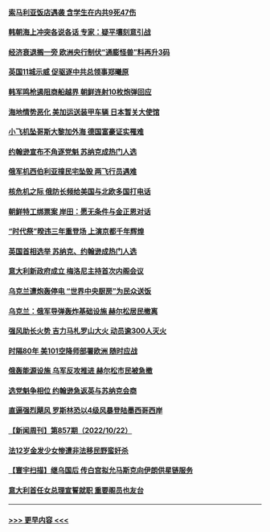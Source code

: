 #### [索马利亚饭店遇袭 含学生在内共9死47伤](../pages/prog202/a103558542.md?t=10241801) 
#### [韩朝海上冲突各说各话 专家：疑平壤刻意引战](../pages/prog202/a103558528.md?t=10241801) 
#### [经济衰退搁一旁 欧洲央行制伏“通膨怪兽”料再升3码](../pages/prog202/a103558520.md?t=10241801) 
#### [英国11城示威 促驱逐中共总领事郑曦原](../pages/prog202/a103558415.md?t=10241801) 
#### [韩军鸣枪遏阻商船越界 朝鲜连射10枚炮弹回应](../pages/prog202/a103558417.md?t=10241801) 
#### [海地情势恶化 美加运送装甲车辆 日本暂关大使馆](../pages/prog202/a103558397.md?t=10241801) 
#### [小飞机坠哥斯大黎加外海 德国富豪证实罹难](../pages/prog202/a103558389.md?t=10241801) 
#### [约翰逊宣布不角逐党魁 苏纳克成热门人选](../pages/prog202/a103558213.md?t=10241801) 
#### [俄军机西伯利亚撞民宅坠毁 两飞行员遇难](../pages/prog202/a103558231.md?t=10241801) 
#### [核危机之际 俄防长频给美国与北欧多国打电话](../pages/prog202/a103558176.md?t=10241801) 
#### [朝鲜特工绑票案 岸田：愿无条件与金正恩对话](../pages/prog202/a103558145.md?t=10241801) 
#### [“时代祭”暌违三年重登场 上演京都千年辉煌](../pages/prog202/a103558102.md?t=10241801) 
#### [英国首相选举 苏纳克、约翰逊成热门人选](../pages/prog202/a103558096.md?t=10241801) 
#### [意大利新政府成立 梅洛尼主持首次内阁会议](../pages/prog202/a103558092.md?t=10241801) 
#### [乌克兰遭炮轰停电 “世界中央厨房”为民众送饭](../pages/prog202/a103558094.md?t=10241801) 
#### [乌克兰：俄军导弹轰炸基础设施 赫尔松居民撤离](../pages/prog202/a103558100.md?t=10241801) 
#### [强风助长火势 吉力马札罗山大火 动员逾300人灭火](../pages/prog202/a103557953.md?t=10241801) 
#### [时隔80年 美101空降师部署欧洲 随时应战](../pages/prog202/a103557939.md?t=10241801) 
#### [俄轰能源设施 乌军反攻推进 赫尔松市民被急撤](../pages/prog202/a103557895.md?t=10241801) 
#### [选党魁争相位 约翰逊急返英与苏纳克会商](../pages/prog202/a103557885.md?t=10241801) 
#### [直逼强烈飓风 罗斯林恐以4级风暴登陆墨西哥西岸](../pages/prog202/a103557863.md?t=10241801) 
#### [【新闻周刊】第857期（2022/10/22）](../pages/prog202/a103557741.md?t=10241801) 
#### [法12岁金发少女惨遭非法移民野蛮奸杀](../pages/prog202/a103557618.md?t=10241801) 
#### [【寰宇扫描】继乌国后 传白宫拟允马斯克向伊朗供星链服务](../pages/prog202/a103557638.md?t=10241801) 
#### [意大利首任女总理宣誓就职 重要阁员也友台](../pages/prog202/a103557634.md?t=10241801) 

----
#### [ >>> 更早内容 <<< ](../indexes/prog202-earlier.md)
